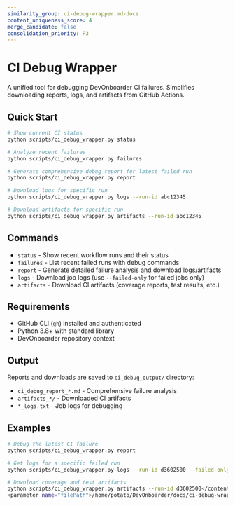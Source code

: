```yaml
---
similarity_group: ci-debug-wrapper.md-docs
content_uniqueness_score: 4
merge_candidate: false
consolidation_priority: P3
---
```

# CI Debug Wrapper

A unified tool for debugging DevOnboarder CI failures. Simplifies downloading reports, logs, and artifacts from GitHub Actions.

## Quick Start

```bash
# Show current CI status
python scripts/ci_debug_wrapper.py status

# Analyze recent failures
python scripts/ci_debug_wrapper.py failures

# Generate comprehensive debug report for latest failed run
python scripts/ci_debug_wrapper.py report

# Download logs for specific run
python scripts/ci_debug_wrapper.py logs --run-id abc12345

# Download artifacts for specific run
python scripts/ci_debug_wrapper.py artifacts --run-id abc12345
```

## Commands

- `status` - Show recent workflow runs and their status
- `failures` - List recent failed runs with debug commands
- `report` - Generate detailed failure analysis and download logs/artifacts
- `logs` - Download job logs (use `--failed-only` for failed jobs only)
- `artifacts` - Download CI artifacts (coverage reports, test results, etc.)

## Requirements

- GitHub CLI (`gh`) installed and authenticated
- Python 3.8+ with standard library
- DevOnboarder repository context

## Output

Reports and downloads are saved to `ci_debug_output/` directory:

- `ci_debug_report_*.md` - Comprehensive failure analysis
- `artifacts_*/` - Downloaded CI artifacts
- `*_logs.txt` - Job logs for debugging

## Examples

```bash
# Debug the latest CI failure
python scripts/ci_debug_wrapper.py report

# Get logs for a specific failed run
python scripts/ci_debug_wrapper.py logs --run-id d3602500 --failed-only

# Download coverage and test artifacts
python scripts/ci_debug_wrapper.py artifacts --run-id d3602500</content>
<parameter name="filePath">/home/potato/DevOnboarder/docs/ci-debug-wrapper.md
